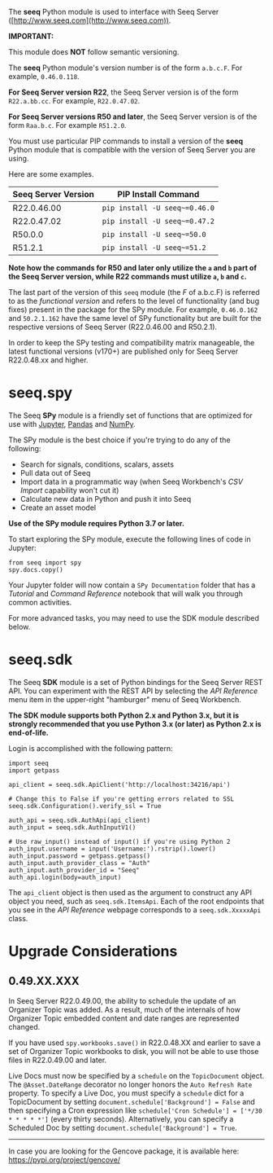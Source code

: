
The **seeq** Python module is used to interface with Seeq Server ([http://www.seeq.com](http://www.seeq.com)).

**IMPORTANT:**

This module does **NOT** follow semantic versioning.

The **seeq** Python module's version number is of the form `a.b.c.F`. For example, `0.46.0.118`.

**For Seeq Server version R22**, the Seeq Server version is of the form `R22.a.bb.cc`. 
For example, `R22.0.47.02`. 

**For Seeq Server versions R50 and later**, the Seeq Server version is of the form `Raa.b.c`.
For example `R51.2.0`.

You must use particular PIP commands to install a version of the **seeq** Python module that is compatible
with the version of Seeq Server you are using.

Here are some examples.

| Seeq Server Version | PIP Install Command |
|---------------------|-------------------------------|
| R22.0.46.00 | `pip install -U seeq~=0.46.0` |
| R22.0.47.02 | `pip install -U seeq~=0.47.2` |
| R50.0.0 | `pip install -U seeq~=50.0` |
| R51.2.1 | `pip install -U seeq~=51.2` |

**Note how the commands for R50 and later only utilize the `a` and `b` part of the Seeq Server version,
while R22 commands must utilize `a`, `b` and `c`.**

The last part of the version of this `seeq` module (the _F_ of a.b.c.F) is referred to as the
_functional version_ and refers to the level of functionality (and bug fixes) present in the package
for the SPy module. For example, `0.46.0.162` and `50.2.1.162` have the same level of SPy functionality
but are built for the respective versions of Seeq Server (R22.0.46.00 and R50.2.1).

In order to keep the SPy testing and compatibility matrix manageable, the latest functional versions (v170+) are
published only for Seeq Server R22.0.48.xx and higher.  

# seeq.spy

The Seeq **SPy** module is a friendly set of functions that are optimized for use with
[Jupyter](https://jupyter.org), [Pandas](https://pandas.pydata.org/) and [NumPy](https://www.numpy.org/).

The SPy module is the best choice if you're trying to do any of the following:

- Search for signals, conditions, scalars, assets
- Pull data out of Seeq
- Import data in a programmatic way (when Seeq Workbench's *CSV Import* capability won't cut it)
- Calculate new data in Python and push it into Seeq
- Create an asset model

**Use of the SPy module requires Python 3.7 or later.**

To start exploring the SPy module, execute the following lines of code in Jupyter:

```
from seeq import spy
spy.docs.copy()
```

Your Jupyter folder will now contain a `SPy Documentation` folder that has a *Tutorial* and *Command Reference*
notebook that will walk you through common activities.

For more advanced tasks, you may need to use the SDK module described below.

# seeq.sdk

The Seeq **SDK** module is a set of Python bindings for the Seeq Server REST API. You can experiment with the
REST API by selecting the *API Reference* menu item in the upper-right "hamburger" menu of Seeq Workbench.

**The SDK module supports both Python 2.x and Python 3.x, but it is strongly recommended that you use Python 3.x
(or later) as Python 2.x is end-of-life.**

Login is accomplished with the following pattern:

```
import seeq
import getpass

api_client = seeq.sdk.ApiClient('http://localhost:34216/api')

# Change this to False if you're getting errors related to SSL
seeq.sdk.Configuration().verify_ssl = True

auth_api = seeq.sdk.AuthApi(api_client)
auth_input = seeq.sdk.AuthInputV1()

# Use raw_input() instead of input() if you're using Python 2
auth_input.username = input('Username:').rstrip().lower()
auth_input.password = getpass.getpass()
auth_input.auth_provider_class = "Auth"
auth_input.auth_provider_id = "Seeq"
auth_api.login(body=auth_input)
```

The `api_client` object is then used as the argument to construct any API object you need, such as
`seeq.sdk.ItemsApi`. Each of the root endpoints that you see in the *API Reference* webpage corresponds
to a `seeq.sdk.XxxxxApi` class.

# Upgrade Considerations

## 0.49.XX.XXX

In Seeq Server R22.0.49.00, the ability to schedule the update of an Organizer Topic was added. As
a result, much of the internals of how Organizer Topic embedded content and date ranges are represented
changed.

If you have used `spy.workbooks.save()` in R22.0.48.XX and earlier to save a set of Organizer Topic
workbooks to disk, you will not be able to use those files in R22.0.49.00 and later.

Live Docs must now be specified by a `schedule` on the `TopicDocument` object. The `@Asset.DateRange`
decorator no longer honors the `Auto Refresh Rate` property. To specify a Live Doc, you must specify a
`schedule` dict for a TopicDocument by setting `document.schedule['Background'] = False` and then
specifying a Cron expression like `schedule['Cron Schedule'] = ['*/30 * * * * *']` (every thirty seconds).
Alternatively, you can specify a Scheduled Doc by setting `document.schedule['Background'] = True`.

----------

In case you are looking for the Gencove package, it is available here: https://pypi.org/project/gencove/